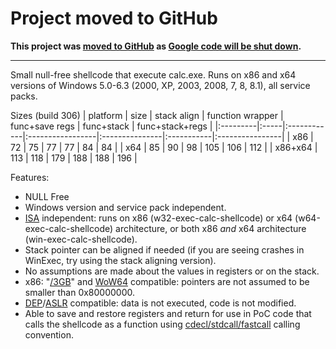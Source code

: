 # Project moved to GitHub #
**This project was [moved to GitHub](https://github.com/peterferrie/win-exec-calc-shellcode) as [Google code will be shut down](http://google-opensource.blogspot.nl/2015/03/farewell-to-google-code.html).**

---


Small null-free shellcode that execute calc.exe. Runs on x86 and x64 versions of Windows 5.0-6.3 (2000, XP, 2003, 2008, 7, 8, 8.1), all service packs.

Sizes (build 306)
| platform | size | stack align | function wrapper | func+save regs | func+stack | func+stack+regs |
|:---------|:-----|:------------|:-----------------|:---------------|:-----------|:----------------|
| x86      | 72   | 75          | 77               | 77             | 84         | 84              |
| x64      | 85   | 90          | 98               | 105            | 106        | 112             |
| x86+x64  | 113  | 118         | 179              | 188            | 188        | 196             |



Features:
  * NULL Free
  * Windows version and service pack independent.
  * [ISA](http://en.wikipedia.org/wiki/Instruction_set) independent: runs on x86 (w32-exec-calc-shellcode) or x64 (w64-exec-calc-shellcode) architecture, or both x86 _and_ x64 architecture (win-exec-calc-shellcode).
  * Stack pointer can be aligned if needed (if you are seeing crashes in WinExec, try using the stack aligning version).
  * No assumptions are made about the values in registers or on the stack.
  * x86: "[/3GB](http://en.wikipedia.org/wiki/3_GB_barrier)" and [WoW64](http://en.wikipedia.org/wiki/WoW64) compatible: pointers are not assumed to be smaller than 0x80000000.
  * [DEP](http://en.wikipedia.org/wiki/Data_Execution_Prevention)/[ASLR](http://en.wikipedia.org/wiki/Address_space_layout_randomization) compatible: data is not executed, code is not modified.
  * Able to save and restore registers and return for use in PoC code that calls the shellcode as a function using [cdecl/stdcall/fastcall](http://en.wikipedia.org/wiki/X86_calling_conventions) calling convention.